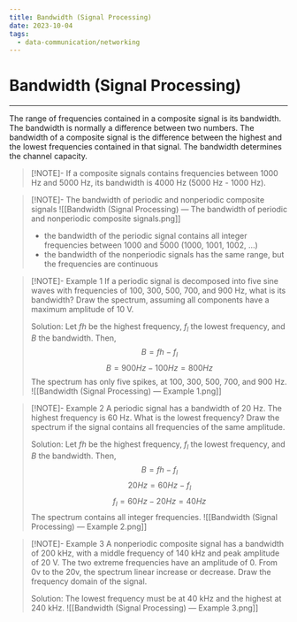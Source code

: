 ```yaml
---
title: Bandwidth (Signal Processing)
date: 2023-10-04
tags:
  - data-communication/networking
---
```


# Bandwidth (Signal Processing)

---

The range of frequencies contained in a composite signal is its bandwidth. The bandwidth is normally a difference between two numbers. The bandwidth of a composite signal is the difference between the highest and the lowest frequencies contained in that signal. The bandwidth determines the channel capacity.

> [!NOTE]-
> If a composite signals contains frequencies between 1000 Hz and 5000 Hz, its bandwidth is 4000 Hz (5000 Hz - 1000 Hz).

> [!NOTE]- The bandwidth of periodic and nonperiodic composite signals
> ![[Bandwidth (Signal Processing) — The bandwidth of periodic and nonperiodic composite signals.png]]
>
> - the bandwidth of the periodic signal contains all integer frequencies between 1000 and 5000 (1000, 1001, 1002, …)
> - the bandwidth of the nonperiodic signals has the same range, but the frequencies are continuous

> [!NOTE]- Example 1
> If a periodic signal is decomposed into five sine waves with frequencies of 100, 300, 500, 700, and 900 Hz, what is its bandwidth? Draw the spectrum, assuming all components have a maximum amplitude of 10 V.
>
> Solution:
> Let $fh$ be the highest frequency, $f_l$ the lowest frequency, and $B$ the bandwidth. Then,
> $$B=fh-f_l$$ $$B=900 Hz-100 Hz=800 Hz$$
> The spectrum has only five spikes, at 100, 300, 500, 700, and 900 Hz.
> ![[Bandwidth (Signal Processing) — Example 1.png]]

> [!NOTE]- Example 2
> A periodic signal has a bandwidth of 20 Hz. The highest frequency is 60 Hz. What is the lowest frequency? Draw the spectrum if the signal contains all frequencies of the same amplitude.
>
> Solution:
> Let $fh$ be the highest frequency, $f_l$ the lowest frequency, and $B$ the bandwidth. Then,
> $$B=fh-f_l$$ $$20 Hz=60 Hz-f_l$$ $$f_l=60 Hz-20 Hz=40 Hz$$
> The spectrum contains all integer frequencies.
> ![[Bandwidth (Signal Processing) — Example 2.png]]

> [!NOTE]- Example 3
> A nonperiodic composite signal has a bandwidth of 200 kHz, with a middle frequency of 140 kHz and peak amplitude of 20 V. The two extreme frequencies have an amplitude of 0. From 0v to the 20v, the spectrum linear increase or decrease. Draw the frequency domain of the signal.
>
> Solution:
> The lowest frequency must be at 40 kHz and the highest at 240 kHz.
> ![[Bandwidth (Signal Processing) — Example  3.png]]


